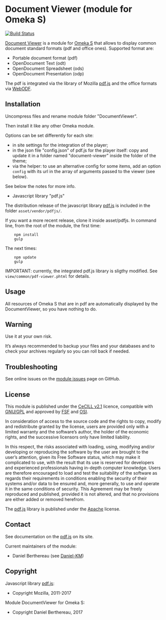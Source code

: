 Document Viewer (module for Omeka S)
====================================

[![Build Status](https://travis-ci.org/Daniel-KM/Omeka-S-module-DocumentViewer.svg?branch=master)](https://travis-ci.org/Daniel-KM/Omeka-S-module-DocumentViewer)

[Document Viewer] is a module for [Omeka S] that allows to display common
document standard formats (pdf and office ones). Supported format are:

- Portable document format (pdf)
- OpenDocument Text (odt)
- OpenDocument Spreadsheet (ods)
- OpenDocument Presentation (odp)

The pdf is integrated via the library of Mozilla [pdf.js] and the office formats
via [WebODF].


Installation
------------

Uncompress files and rename module folder "DocumentViewer".

Then install it like any other Omeka module.

Options can be set differently for each site:

- in site settings for the integration of the player;
- in the json file "config.json" of pdf.js for the player itself: copy and
  update it in a folder named "document-viewer" inside the folder of the
  theme;
- via the helper: to use an alternative config for some items, add an option
  `config` with its url in the array of arguments passed to the viewer (see
  below).

See below the notes for more info.

* Javascript library "pdf.js"

The distribution release of the javascript library [pdf.js] is included in the
folder `asset/vendor/pdfjs/`.

If you want a more recent release, clone it inside asset/pdfjs. In command line,
from the root of the module, the first time:

```
    npm install
    gulp
```

The next times:

```
    npm update
    gulp
```

IMPORTANT: currently, the integrated pdf.js library is sligthy modified. See
`view/common/pdf-viewer.phtml` for details.


Usage
-----

All resources of Omeka S that are in pdf are automatically displayed by the
DocumentViewer, so you have nothing to do.


Warning
-------

Use it at your own risk.

It’s always recommended to backup your files and your databases and to check
your archives regularly so you can roll back if needed.


Troubleshooting
---------------

See online issues on the [module issues] page on GitHub.


License
-------

This module is published under the [CeCILL v2.1] licence, compatible with
[GNU/GPL] and approved by [FSF] and [OSI].

In consideration of access to the source code and the rights to copy, modify and
redistribute granted by the license, users are provided only with a limited
warranty and the software’s author, the holder of the economic rights, and the
successive licensors only have limited liability.

In this respect, the risks associated with loading, using, modifying and/or
developing or reproducing the software by the user are brought to the user’s
attention, given its Free Software status, which may make it complicated to use,
with the result that its use is reserved for developers and experienced
professionals having in-depth computer knowledge. Users are therefore encouraged
to load and test the suitability of the software as regards their requirements
in conditions enabling the security of their systems and/or data to be ensured
and, more generally, to use and operate it in the same conditions of security.
This Agreement may be freely reproduced and published, provided it is not
altered, and that no provisions are either added or removed herefrom.

The [pdf.js] library is published under the [Apache] license.


Contact
-------

See documentation on the [pdf.js] on its site.

Current maintainers of the module:
* Daniel Berthereau (see [Daniel-KM])


Copyright
---------

Javascript library [pdf.js]:

* Copyright Mozilla, 2011-2017

Module DocumentViewer for Omeka S:

* Copyright Daniel Berthereau, 2017


[Document Viewer]: https://github.com/Daniel-KM/Omeka-S-module-DocumentViewer
[Omeka S]: https://omeka.org/s
[Omeka]: https://omeka.org
[pdf.js]: https://mozilla.github.io/pdf.js
[WebODF]: https://github.com/kogmbh/WebODF
[distribution]: https://github.com/mozilla/pdf.js
[module issues]: https://github.com/Daniel-KM/Omeka-S-module-DocumentViewer/issues
[CeCILL v2.1]: https://www.cecill.info/licences/Licence_CeCILL_V2.1-en.html
[GNU/GPL]: https://www.gnu.org/licenses/gpl-3.0.html
[FSF]: https://www.fsf.org
[OSI]: http://opensource.org
[Apache]: https://github.com/mozilla/pdf.js/blob/master/LICENSE
[Daniel-KM]: https://github.com/Daniel-KM "Daniel Berthereau"
